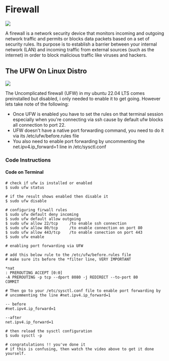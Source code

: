 
#  Firewall

![](https://camo.githubusercontent.com/ed0fae49a7111eb383d042c21aad18a7b29651de3d8e8d31c2a4142cd5509e96/68747470733a2f2f7777772e636f6d7075717569702e636f6d2f68732d66732f68756266732f696d616765732f626c6f672d696d616765732f6669726577616c6c2d6d6f6e69746f72696e672d626573742d7072616374696365732e6a70673f77696474683d363030266e616d653d6669726577616c6c2d6d6f6e69746f72696e672d626573742d7072616374696365732e6a7067)

A firewall is a network security device that monitors incoming and outgoing network traffic and permits or blocks data packets based on a set of security rules. Its purpose is to establish a barrier between your internal network (LAN) and incoming traffic from external sources (such as the internet) in order to block malicious traffic like viruses and hackers.

## The UFW On Linux Distro

![](https://camo.githubusercontent.com/7569e12f8f02496051a5260979c7bd379efb474a07249c65c63a762e3830437b/68747470733a2f2f636f646564657369676e2e66722f77702d636f6e74656e742f75706c6f6164732f323031382f30382f7562756e74752d7566772d312d383830783237362e706e67)

The Uncomplicated firewall (UFW) in my ubuntu 22.04 LTS comes preinstalled but disabled, i only needed to enable it to get going. However lets take note of the following:

- Once UFW is enabled you have to set the rules on that terminal session especially when you're connecting via ssh cause by default ufw blocks all connection to port 22.
- UFW doesn't have a native port forwarding command, you need to do it via its /etc/ufw/before.rules file
- You also need to enable port forwarding by uncommenting the net.ipv4.ip_forward=1 line in /etc/sysctl.conf

### Code Instructions

#### Code on Terminal
```
# check if ufw is installed or enabled
$ sudo ufw status

# if the result shows enabled then disable it
$ sudo ufw disable

# configuring firwall rules
$ sudo ufw default deny incoming
$ sudo ufw default allow outgoing
$ sudo ufw allow 22/tcp		/to enable ssh connection
$ sudo ufw allow 80/tcp		/to enable connection on port 80
$ sudo ufw allow 443/tcp	/to enable conection on port 443
$ sudo ufw enable

# enabling port forwarding via UFW

# add this below rule to the /etc/ufw/before.rules file
# make sure its before the *filter line, VERY IMPORTANT

*nat
: PREROUTING ACCEPT [0:0]
-A PREROUTING -p tcp --dport 8080 -j REDIRECT --to-port 80
COMMIT

# Then go to your /etc/sysctl.conf file to enable port forwarding by
# uncommenting the line #net.ipv4.ip_forward=1

-- before
#net.ipv4.ip_forward=1

--after
net.ipv4.ip_forward=1

# then reload the sysctl configuration
$ sudo sysctl -p

# congratulations !! you've done it
# if this is confusing, then watch the video above to get it done yourself.
```
